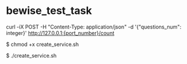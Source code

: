# bewise_test_task



curl -iX POST -H "Content-Type: application/json" -d '{"questions_num": integer}' http://127.0.0.1:{port_number}/count


$ chmod +x create_service.sh

$ ./create_service.sh
